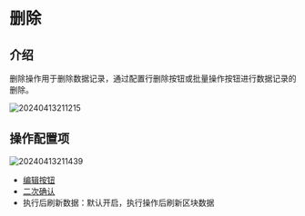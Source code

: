 # 删除

## 介绍

删除操作用于删除数据记录，通过配置行删除按钮或批量操作按钮进行数据记录的删除。

![20240413211215](https://static-docs.nocobase.com/20240413211215.png)

## 操作配置项

![20240413211439](https://static-docs.nocobase.com/20240413211439.png)

- [编辑按钮](/handbook/ui/actions/action-settings/edit-button)
- [二次确认](/handbook/ui/actions/action-settings/double-check)
- 执行后刷新数据：默认开启，执行操作后刷新区块数据